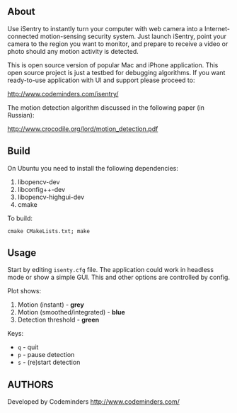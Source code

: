 ## About ##

Use iSentry to instantly turn your computer with web camera into a
Internet-connected motion-sensing security system. Just launch
iSentry, point your camera to the region you want to monitor, and
prepare to receive a video or photo should any motion activity is
detected.

This is open source version of popular Mac and iPhone
application. This open source project is just a testbed for debugging
algorithms. If you want ready-to-use application with UI and support
please proceed to:

http://www.codeminders.com/isentry/

The motion detection algorithm discussed in the following paper (in
Russian):
    
http://www.crocodile.org/lord/motion_detection.pdf

## Build ##

On Ubuntu you need to install the following dependencies:

  1. libopencv-dev
  2. libconfig++-dev
  3. libopencv-highgui-dev
  4. cmake
  
To build:

`cmake CMakeLists.txt; make`

## Usage ##

Start by editing `isenty.cfg` file. The application could work in
headless mode or show a simple GUI. This and other options are
controlled by config.

Plot shows:

  1. Motion (instant) - **grey**
  2. Motion (smoothed/integrated) - **blue**
  3. Detection threshold - **green**

Keys:
  * `q` - quit
  * `p` - pause detection
  * `s` - (re)start detection

## AUTHORS ##

Developed by Codeminders http://www.codeminders.com/
